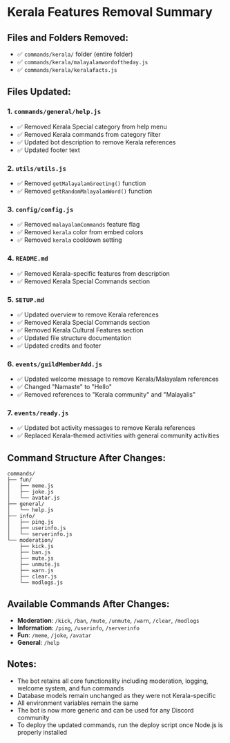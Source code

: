 # Kerala Features Removal Summary

## Files and Folders Removed:
- ✅ `commands/kerala/` folder (entire folder)
- ✅ `commands/kerala/malayalamwordoftheday.js`
- ✅ `commands/kerala/keralafacts.js`

## Files Updated:

### 1. `commands/general/help.js`
- ✅ Removed Kerala Special category from help menu
- ✅ Removed Kerala commands from category filter
- ✅ Updated bot description to remove Kerala references
- ✅ Updated footer text

### 2. `utils/utils.js`
- ✅ Removed `getMalayalamGreeting()` function
- ✅ Removed `getRandomMalayalamWord()` function

### 3. `config/config.js`
- ✅ Removed `malayalamCommands` feature flag
- ✅ Removed `kerala` color from embed colors
- ✅ Removed `kerala` cooldown setting

### 4. `README.md`
- ✅ Removed Kerala-specific features from description
- ✅ Removed Kerala Special Commands section

### 5. `SETUP.md`
- ✅ Updated overview to remove Kerala references
- ✅ Removed Kerala Special Commands section
- ✅ Removed Kerala Cultural Features section
- ✅ Updated file structure documentation
- ✅ Updated credits and footer

### 6. `events/guildMemberAdd.js`
- ✅ Updated welcome message to remove Kerala/Malayalam references
- ✅ Changed "Namaste" to "Hello"
- ✅ Removed references to "Kerala community" and "Malayalis"

### 7. `events/ready.js`
- ✅ Updated bot activity messages to remove Kerala references
- ✅ Replaced Kerala-themed activities with general community activities

## Command Structure After Changes:
```
commands/
├── fun/
│   ├── meme.js
│   ├── joke.js
│   └── avatar.js
├── general/
│   └── help.js
├── info/
│   ├── ping.js
│   ├── userinfo.js
│   └── serverinfo.js
└── moderation/
    ├── kick.js
    ├── ban.js
    ├── mute.js
    ├── unmute.js
    ├── warn.js
    ├── clear.js
    └── modlogs.js
```

## Available Commands After Changes:
- **Moderation**: `/kick`, `/ban`, `/mute`, `/unmute`, `/warn`, `/clear`, `/modlogs`
- **Information**: `/ping`, `/userinfo`, `/serverinfo`
- **Fun**: `/meme`, `/joke`, `/avatar`
- **General**: `/help`

## Notes:
- The bot retains all core functionality including moderation, logging, welcome system, and fun commands
- Database models remain unchanged as they were not Kerala-specific
- All environment variables remain the same
- The bot is now more generic and can be used for any Discord community
- To deploy the updated commands, run the deploy script once Node.js is properly installed
